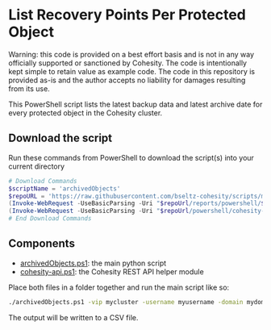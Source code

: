# List Recovery Points Per Protected Object

Warning: this code is provided on a best effort basis and is not in any way officially supported or sanctioned by Cohesity. The code is intentionally kept simple to retain value as example code. The code in this repository is provided as-is and the author accepts no liability for damages resulting from its use.

This PowerShell script lists the latest backup data and latest archive date for every protected object in the Cohesity cluster.

## Download the script

Run these commands from PowerShell to download the script(s) into your current directory

```powershell
# Download Commands
$scriptName = 'archivedObjects'
$repoURL = 'https://raw.githubusercontent.com/bseltz-cohesity/scripts/master'
(Invoke-WebRequest -UseBasicParsing -Uri "$repoUrl/reports/powershell/$scriptName/$scriptName.ps1").content | Out-File "$scriptName.ps1"; (Get-Content "$scriptName.ps1") | Set-Content "$scriptName.ps1"
(Invoke-WebRequest -UseBasicParsing -Uri "$repoUrl/powershell/cohesity-api/cohesity-api.ps1").content | Out-File cohesity-api.ps1; (Get-Content cohesity-api.ps1) | Set-Content cohesity-api.ps1
# End Download Commands
```

## Components

* [archivedObjects.ps1](https://raw.githubusercontent.com/bseltz-cohesity/scripts/master/reports/powershell/archivedObjects/archivedObjects.ps1): the main python script
* [cohesity-api.ps1](https://raw.githubusercontent.com/bseltz-cohesity/scripts/master/powershell/cohesity-api/cohesity-api.ps1): the Cohesity REST API helper module

Place both files in a folder together and run the main script like so:

```bash
./archivedObjects.ps1 -vip mycluster -username myusername -domain mydomain.net
```

The output will be written to a CSV file.
